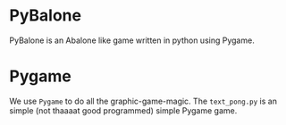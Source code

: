 # PyBalone
PyBalone is an Abalone like game written in python using Pygame.
# Pygame
We use `Pygame` to do all the graphic-game-magic. The `text_pong.py` is an simple (not thaaaat good programmed) simple Pygame game.
